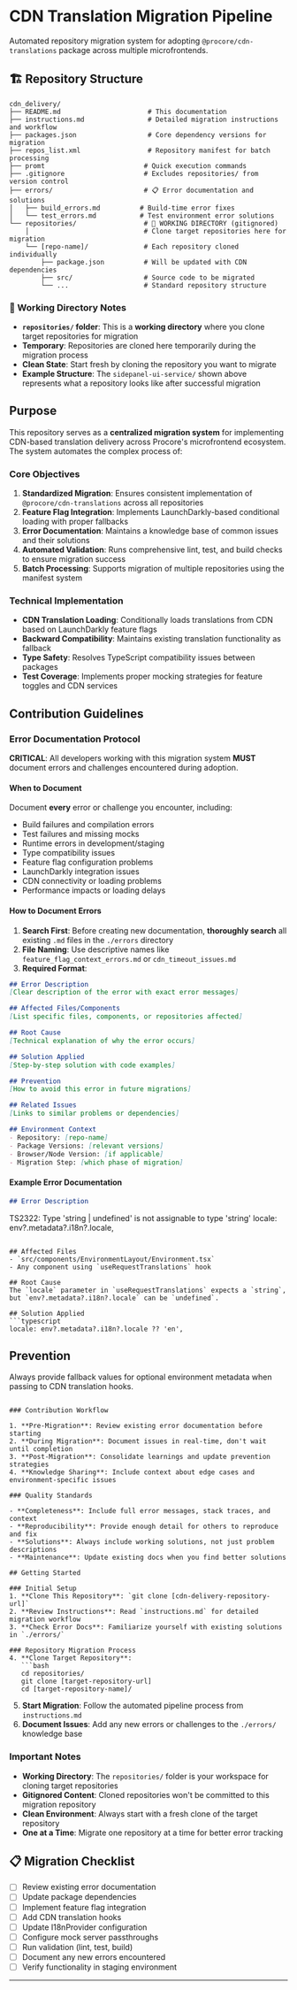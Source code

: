 # CDN Translation Migration Pipeline

Automated repository migration system for adopting `@procore/cdn-translations` package across multiple microfrontends.

## 🏗️ Repository Structure

```
cdn_delivery/
├── README.md                      # This documentation
├── instructions.md                # Detailed migration instructions and workflow
├── packages.json                  # Core dependency versions for migration
├── repos_list.xml                 # Repository manifest for batch processing
├── promt                         # Quick execution commands
├── .gitignore                    # Excludes repositories/ from version control
├── errors/                       # 📋 Error documentation and solutions
│   ├── build_errors.md          # Build-time error fixes
│   └── test_errors.md           # Test environment error solutions
└── repositories/                 # 🚧 WORKING DIRECTORY (gitignored)
    │                             # Clone target repositories here for migration
    └── [repo-name]/              # Each repository cloned individually
        ├── package.json          # Will be updated with CDN dependencies
        ├── src/                  # Source code to be migrated
        └── ...                   # Standard repository structure
```

### 📁 Working Directory Notes

- **`repositories/` folder**: This is a **working directory** where you clone target repositories for migration
- **Temporary**: Repositories are cloned here temporarily during the migration process
- **Clean State**: Start fresh by cloning the repository you want to migrate
- **Example Structure**: The `sidepanel-ui-service/` shown above represents what a repository looks like after successful migration

## Purpose

This repository serves as a **centralized migration system** for implementing CDN-based translation delivery across Procore's microfrontend ecosystem. The system automates the complex process of:

### Core Objectives

1. **Standardized Migration**: Ensures consistent implementation of `@procore/cdn-translations` across all repositories
2. **Feature Flag Integration**: Implements LaunchDarkly-based conditional loading with proper fallbacks
3. **Error Documentation**: Maintains a knowledge base of common issues and their solutions
4. **Automated Validation**: Runs comprehensive lint, test, and build checks to ensure migration success
5. **Batch Processing**: Supports migration of multiple repositories using the manifest system

### Technical Implementation

- **CDN Translation Loading**: Conditionally loads translations from CDN based on LaunchDarkly feature flags
- **Backward Compatibility**: Maintains existing translation functionality as fallback
- **Type Safety**: Resolves TypeScript compatibility issues between packages
- **Test Coverage**: Implements proper mocking strategies for feature toggles and CDN services

## Contribution Guidelines

### Error Documentation Protocol

**CRITICAL**: All developers working with this migration system **MUST** document errors and challenges encountered during adoption.

#### When to Document

Document **every** error or challenge you encounter, including:

- Build failures and compilation errors
- Test failures and missing mocks
- Runtime errors in development/staging
- Type compatibility issues
- Feature flag configuration problems
- LaunchDarkly integration issues
- CDN connectivity or loading problems
- Performance impacts or loading delays

#### How to Document Errors

1. **Search First**: Before creating new documentation, **thoroughly search** all existing `.md` files in the `./errors` directory
2. **File Naming**: Use descriptive names like `feature_flag_context_errors.md` or `cdn_timeout_issues.md`
3. **Required Format**:

```markdown
## Error Description
[Clear description of the error with exact error messages]

## Affected Files/Components
[List specific files, components, or repositories affected]

## Root Cause
[Technical explanation of why the error occurs]

## Solution Applied
[Step-by-step solution with code examples]

## Prevention
[How to avoid this error in future migrations]

## Related Issues
[Links to similar problems or dependencies]

## Environment Context
- Repository: [repo-name]
- Package Versions: [relevant versions]
- Browser/Node Version: [if applicable]
- Migration Step: [which phase of migration]
```

#### Example Error Documentation

```markdown
## Error Description
```
TS2322: Type 'string | undefined' is not assignable to type 'string'
locale: env?.metadata?.i18n?.locale,
```

## Affected Files
- `src/components/EnvironmentLayout/Environment.tsx`
- Any component using `useRequestTranslations` hook

## Root Cause
The `locale` parameter in `useRequestTranslations` expects a `string`, but `env?.metadata?.i18n?.locale` can be `undefined`.

## Solution Applied
```typescript
locale: env?.metadata?.i18n?.locale ?? 'en',
```

## Prevention
Always provide fallback values for optional environment metadata when passing to CDN translation hooks.
```

### Contribution Workflow

1. **Pre-Migration**: Review existing error documentation before starting
2. **During Migration**: Document issues in real-time, don't wait until completion
3. **Post-Migration**: Consolidate learnings and update prevention strategies
4. **Knowledge Sharing**: Include context about edge cases and environment-specific issues

### Quality Standards

- **Completeness**: Include full error messages, stack traces, and context
- **Reproducibility**: Provide enough detail for others to reproduce and fix
- **Solutions**: Always include working solutions, not just problem descriptions
- **Maintenance**: Update existing docs when you find better solutions

## Getting Started

### Initial Setup
1. **Clone This Repository**: `git clone [cdn-delivery-repository-url]`
2. **Review Instructions**: Read `instructions.md` for detailed migration workflow
3. **Check Error Docs**: Familiarize yourself with existing solutions in `./errors/`

### Repository Migration Process
4. **Clone Target Repository**: 
   ```bash
   cd repositories/
   git clone [target-repository-url]
   cd [target-repository-name]/
   ```
5. **Start Migration**: Follow the automated pipeline process from `instructions.md`
6. **Document Issues**: Add any new errors or challenges to the `./errors/` knowledge base

### Important Notes
- **Working Directory**: The `repositories/` folder is your workspace for cloning target repositories
- **Gitignored Content**: Cloned repositories won't be committed to this migration repository
- **Clean Environment**: Always start with a fresh clone of the target repository
- **One at a Time**: Migrate one repository at a time for better error tracking

## 📋 Migration Checklist

- [ ] Review existing error documentation
- [ ] Update package dependencies
- [ ] Implement feature flag integration
- [ ] Add CDN translation hooks
- [ ] Update I18nProvider configuration
- [ ] Configure mock server passthroughs
- [ ] Run validation (lint, test, build)
- [ ] Document any new errors encountered
- [ ] Verify functionality in staging environment

---
